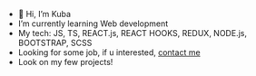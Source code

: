 - 👋 Hi, I’m Kuba
- I’m currently learning Web development
- My tech: JS, TS, REACT.js, REACT HOOKS, REDUX, NODE.js, BOOTSTRAP, SCSS
- Looking for some job, if u interested, [contact me](jakub.malec826@gmail.com)
- Look on my few projects! 
